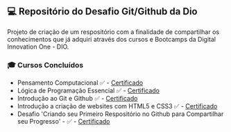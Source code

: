  ## 💻 Repositório do Desafio Git/Github da Dio

Projeto de criação de um respositório com a finalidade de compartilhar os conhecimentos que já adquiri através dos cursos e Bootcamps da Digital Innovation One - DIO.

 ### 🎓 Cursos Concluídos

 - Pensamento Computacional ✅ - [Certificado](/Pensamento%20Computacional/Certificado%20curso%20-%20Pensamento%20Computacional%20-%20Dio.pdf)
 - Lógica de Programação Essencial ✅ - [Certificado](/L%C3%B3gica%20de%20Programa%C3%A7%C3%A3o/Certificado%20curso%20-%20L%C3%B3gica%20de%20Programa%C3%A7%C3%A3o%20Essencial%20-%20Dio.pdf)
 - Introdução ao Git e Github ✅ - [Certificado](/Introdu%C3%A7%C3%A3o%20ao%20Git%20e%20Github/Certificado%20curso%20-%20Introdu%C3%A7%C3%A3o%20Git%20e%20Github%20-%20Dio.pdf)
 - Introdução a criação de websites com HTML5 e CSS3 ✅ - [Certificado](/HTML%20CSS%20-%20Dio/Certificado%20curso%20-%20HTML%20CSS%20-%20Dio.pdf)
- Desafio 'Criando seu Primeiro Respositório no Github para Compartilhar seu Progresso' - ✅ - [Certificado](/Desafio%20Git%20Github/Certificado%20Desafio%20Git%20Github%20-%20Dio.pdf)